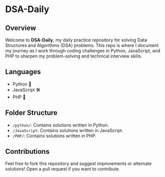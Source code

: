 # DSA-Daily

## Overview
Welcome to **DSA-Daily**, my daily practice repository for solving Data Structures and Algorithms (DSA) problems. This
repo is where I document my journey as I work through coding challenges in Python, JavaScript, and PHP to sharpen my problem-solving
and technical interview skills.


## Languages

 - Python 🐍
 - JavaScript 🛠️
 - PHP 🐘


## Folder Structure

 - `/python/`: Contains solutions written in Python.
 - `/JavaScript`: Contains solutions written in JavaScript.
 - `/PHP/`: Contains solutions written in PHP.



## Contributions
Feel free to fork this repository and suggest improvements or alternate solutions!  Open a pull request if you want to
contribute.
